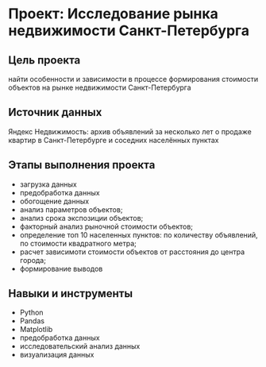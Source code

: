 # Проект: Исследование рынка недвижимости Санкт-Петербурга

## Цель проекта
найти особенности и зависимости в процессе формирования стоимости объектов на рынке недвижимости Санкт-Петербурга 

## Источник данных
Яндекс Недвижимость: архив объявлений за несколько лет о продаже квартир в Санкт-Петербурге и соседних населённых пунктах

## Этапы выполнения проекта
- загрузка данных
- предобработка данных
- обогощение данных
- анализ параметров объектов;
- анализ срока экспозиции объектов;
- факторный анализ рыночной стоимости объектов;
- определение топ 10 населенных пунктов: по количеству объявлений, по стоимости квадратного метра;
- расчет зависимоти стоимости объектов от расстояния до центра города;
- формирование выводов

## Навыки и инструменты
* Python
* Pandas
* Matplotlib
* предобработка данных
* исследовательский анализ данных
* визуализация данных
